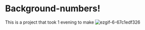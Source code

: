 # Background-numbers!
This is a project that took 1 evening to make
![ezgif-6-67c1edf326](https://github.com/Wolfuliam/Background-numbers/assets/147284006/232c16e2-a943-4237-afbf-d06e5180f51c)

